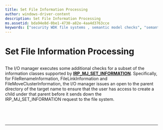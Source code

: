 ```yaml
---
title: Set File Information Processing
author: windows-driver-content
description: Set File Information Processing
ms.assetid: bda94e8d-0be1-4730-a82e-4aa4d3763cce
keywords: ["security WDK file systems , semantic model checks", "semantic model checks WDK file systems , set file information processing", "set file information processing WDK file systems"]
---
```


# Set File Information Processing


## <span id="ddk_set_file_information_processing_if"></span><span id="DDK_SET_FILE_INFORMATION_PROCESSING_IF"></span>


The I/O manager executes some additional checks for a subset of the information classes supported by [**IRP\_MJ\_SET\_INFORMATION**](https://msdn.microsoft.com/library/windows/hardware/ff549366). Specifically, for FileRenameInformation, FileLinkInformation and FileMoveClusterInformation, the I/O manager issues an open to the parent directory of the target name to ensure that the user has access to create a child under that parent before it sends down the IRP\_MJ\_SET\_INFORMATION request to the file system.

 

 


--------------------


